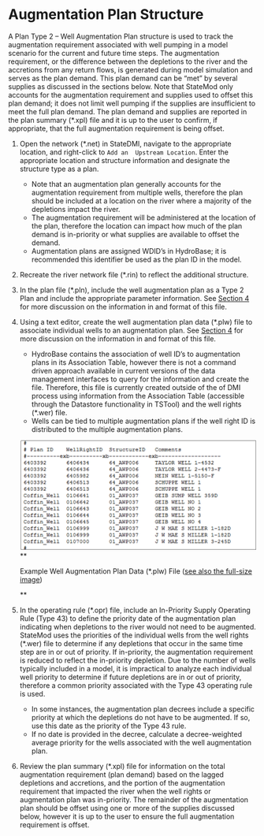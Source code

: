 # Augmentation Plan Structure #

A Plan Type 2 – Well Augmentation Plan structure is used to track the augmentation requirement associated 
with well pumping in a model scenario for the current and future time steps. The augmentation requirement, 
or the difference between the depletions to the river and the accretions from any return flows, is generated 
during model simulation and serves as the plan demand. This plan demand can be “met” by several supplies as 
discussed in the sections below.  Note that StateMod only accounts for the augmentation requirement and 
supplies used to offset this plan demand; it does not limit well pumping if the supplies are insufficient 
to meet the full plan demand. The plan demand and supplies are reported in the plan summary (\*.xpl) file and 
it is up to the user to confirm, if appropriate, that the full augmentation requirement is being offset. 

1. Open the network (\*.net) in StateDMI, navigate to the appropriate location, and right-click to `Add an 
Upstream Location`. Enter the appropriate location and structure information and designate the structure 
type as a plan. 
	* Note that an augmentation plan generally accounts for the augmentation requirement from multiple 
	wells, therefore the plan should be included at a location on the river where a majority of the 
	depletions impact the river.
	* The augmentation requirement will be administered at the location of the plan, therefore the location 
	can impact how much of the plan demand is in-priority or what supplies are available to offset the demand.
	* Augmentation plans are assigned WDID’s in HydroBase; it is recommended this identifier be used as the 
	plan ID in the model.
2. Recreate the river network file (\*.rin) to reflect the additional structure.
3. In the plan file (\*.pln), include the well augmentation plan as a Type 2 Plan and include the appropriate 
parameter information. See [Section 4](../InputDescription/40.md) for more discussion on the information in 
and format of this file.
4. Using a text editor, create the well augmentation plan data (\*.plw) file to associate individual wells to 
an augmentation plan. See [Section 4](../InputDescription/40.md) for more discussion on the information in 
and format of this file. 
	* HydroBase contains the association of well ID’s to augmentation plans in its Association Table, however 
	there is not a command driven approach available in current versions of the data management interfaces 
	to query for the information and create the file. Therefore, this file is currently created outside of 
	the of DMI process using information from the Association Table (accessible through the Datastore 
	functionality in TSTool) and the well rights (\*.wer) file.  
	* Wells can be tied to multiple augmentation plans if the well right ID is distributed to the multiple 
	augmentation plans. 
	
    ![710_1](710_1_a.PNG)
    **<p style="text-align: left;">
    Example Well Augmentation Plan Data (*.plw) File (<a href="../710_1_a.PNG">see also the full-size image</a>)
    </p>**

5. In the operating rule (\*.opr) file, include an In-Priority Supply Operating Rule (Type 43) to define the 
priority date of the augmentation plan indicating when depletions to the river would not need to be augmented. 
StateMod uses the priorities of the individual wells from the well rights (\*.wer) file to determine if any 
depletions that occur in the same time step are in or out of priority. If in-priority, the augmentation 
requirement is reduced to reflect the in-priority depletion. Due to the number of wells typically included 
in a model, it is impractical to analyze each individual well priority to determine if future depletions are 
in or out of priority, therefore a common priority associated with the Type 43 operating rule is used. 
	* In some instances, the augmentation plan decrees include a specific priority at which the depletions 
	do not have to be augmented. If so, use this date as the priority of the Type 43 rule.
	* If no date is provided in the decree, calculate a decree-weighted average priority for the wells 
	associated with the well augmentation plan. 
6. Review the plan summary (\*.xpl) file for information on the total augmentation requirement (plan demand) 
based on the lagged depletions and accretions, and the portion of the augmentation requirement that impacted 
the river when the well rights or augmentation plan was in-priority. The remainder of the augmentation plan 
should be offset using one or more of the supplies discussed below, however it is up to the user to ensure 
the full augmentation requirement is offset.